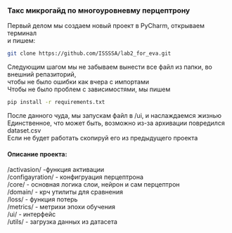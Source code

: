 ### Такс микрогайд по многоуровневму перцептрону   
Первый делом мы создаем новый проект в PyCharm, открываем терминал  
и пишем:  
```bash 
git clone https://github.com/ISSSSA/lab2_for_eva.git
```
Следующим шагом мы не забываем вынести все файл из папки, во внешний репазиторий,  
чтобы не было ошибки как вчера с импортами  
Чтобы не было проблем с зависимостями, мы пишем  
```bash 
pip install -r requirements.txt
```
После данного чуда, мы запускам файл в /ui, и наслаждаемся жизнью  
Единственное, что может быть, возможно из-за архивации повредился dataset.csv  
Если не будет работать скопируй его из предыдущего проекта
#### Описание проекта:  
/activasion/ -функция активации  
/configayration/ - конфигруация перцептрона  
/core/ - основная логика слои, нейрон и сам перцептрон  
/domain/ - крч утилиты для сравнения  
/loss/ - функция потерь  
/metrics/ - метрихи эпохи обучения  
/ui/ - интерфейс  
/utils/ - загрузка данных из датасета  
